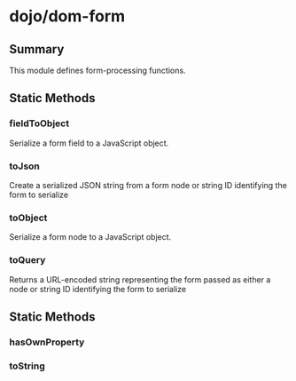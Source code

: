 # dojo/dom-form

## Summary

This module defines form-processing functions.
## Static Methods

### fieldToObject
Serialize a form field to a JavaScript object.

### toJson
Create a serialized JSON string from a form node or string
ID identifying the form to serialize

### toObject
Serialize a form node to a JavaScript object.

### toQuery
Returns a URL-encoded string representing the form passed as either a
node or string ID identifying the form to serialize

## Static Methods

### hasOwnProperty


### toString



